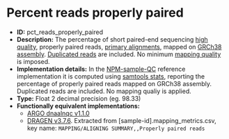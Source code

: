 # Percent reads properly paired

- **ID:** pct_reads_properly_paired
- **Description:** The percentage of short paired-end sequencing [high quality](terminologies.md#high-quality-reads), properly paired reads, [primary alignments](terminologies.md#primary-alignments), mapped on [GRCh38 assembly](terminologies.md#grch38-assembly). [Duplicated reads](terminologies.md#duplicated-reads) are included. No minimum [mapping quality](terminologies.md#mapping-quality) is imposed.
- **Implementation details:** In the [NPM-sample-QC](terminologies.md#npm-sample-qc) reference implementation it is computed using [samtools stats](terminologies.md#samtools-stats), reporting the percentage of properly paired reads mapped on GRCh38 assembly. Duplicated reads are included. No mapping qualiy is applied.
- **Type:** Float 2 decimal precision (eg. 98.33)
- **Functionally equivalent implementations:**
     - [ARGO dnaalnqc v1.1.0](terminologies.md#argo)
     - [DRAGEN v3.7.6](terminologies.md#dragen). Extracted from [sample-id].mapping_metrics.csv, key name: `MAPPING/ALIGNING SUMMARY,,Properly paired reads`

